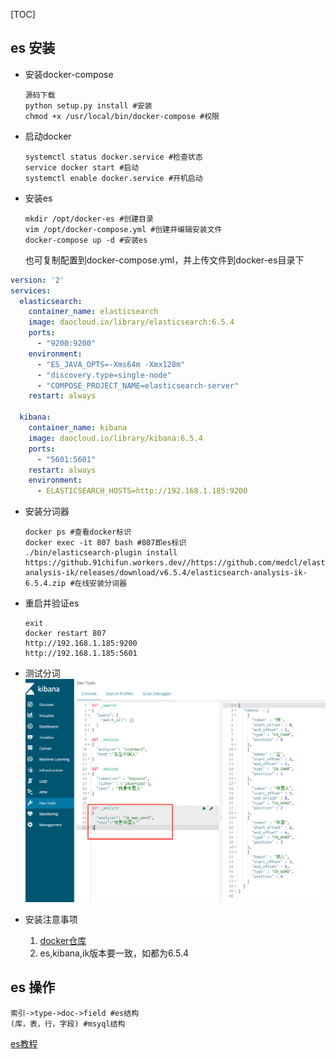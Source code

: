 [TOC]

## es 安装

* 安装docker-compose

  ```shell
  源码下载
  python setup.py install #安装
  chmod +x /usr/local/bin/docker-compose #权限
  ```

* 启动docker

  ```shell
  systemctl status docker.service #检查状态
  service docker start #启动
  systemctl enable docker.service #开机启动
  ```

* 安装es

  ```shell
  mkdir /opt/docker-es #创建目录
  vim /opt/docker-compose.yml #创建并编辑安装文件
  docker-compose up -d #安装es
  ```

  也可复制配置到docker-compose.yml，并上传文件到docker-es目录下

```yaml
version: '2'
services:
  elasticsearch:
    container_name: elasticsearch
    image: daocloud.io/library/elasticsearch:6.5.4
    ports:
      - "9200:9200"
    environment:
      - "ES_JAVA_OPTS=-Xms64m -Xmx128m"
      - "discovery.type=single-node"
      - "COMPOSE_PROJECT_NAME=elasticsearch-server"
    restart: always

  kibana:
    container_name: kibana
    image: daocloud.io/library/kibana:6.5.4
    ports:
      - "5601:5601"
    restart: always
    environment:
      - ELASTICSEARCH_HOSTS=http://192.168.1.185:9200
```

* 安装分词器

  ``` shell
  docker ps #查看docker标识
  docker exec -it 807 bash #807即es标识
  ./bin/elasticsearch-plugin install https://github.91chifun.workers.dev//https://github.com/medcl/elasticsearch-analysis-ik/releases/download/v6.5.4/elasticsearch-analysis-ik-6.5.4.zip #在线安装分词器
  ```

* 重启并验证es

  ```shell
  exit
  docker restart 807
  http://192.168.1.185:9200
  http://192.168.1.185:5601
  ```

* 测试分词
  ![image-20201203174726276](/image/es.png)

* 安装注意事项
  1. [docker仓库](http://hub.daocloud.io)
  2. es,kibana,ik版本要一致，如都为6.5.4

## es 操作

```shell
索引->type->doc->field #es结构
(库，表，行，字段) #msyql结构
```



[es教程](https://www.cnblogs.com/Neeo/articles/10615615.html)

